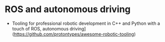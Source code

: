 
# ROS and autonomous driving


- Tooling for professional robotic development in C++ and Python with a touch of ROS, autonomous driving](https://github.com/protontypes/awesome-robotic-tooling)